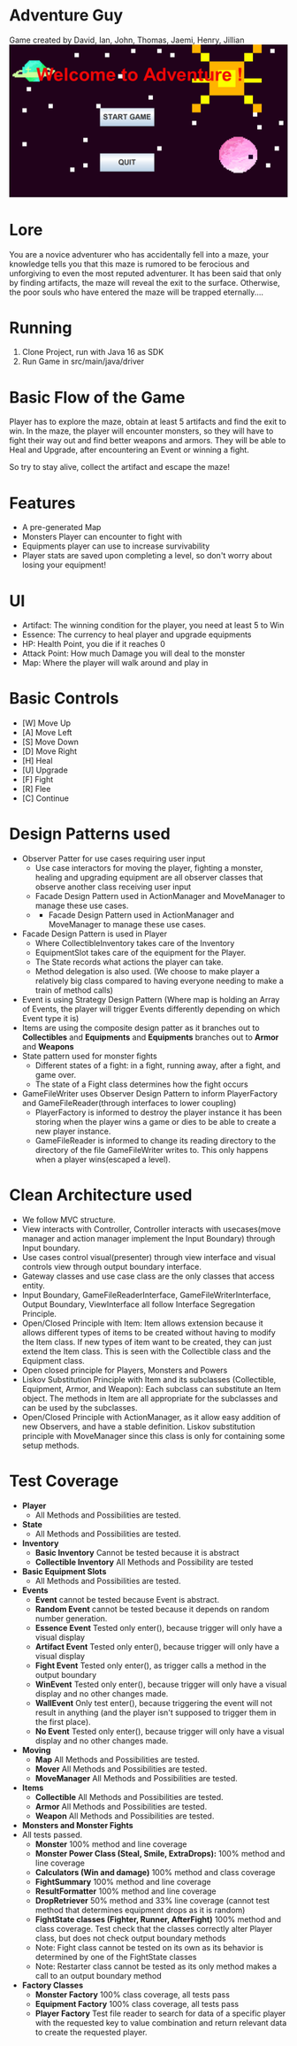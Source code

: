 # Adventure Guy
Game created by David, Ian, John, Thomas, Jaemi, Henry, Jillian
![Adventure Guy Image](https://github.com/CSC207-2022F-UofT/course-project-rogue/blob/main/pictures/Menu%20Sample.PNG?raw=true)
# Lore
You are a novice adventurer who has accidentally fell into a maze, your knowledge tells you that this maze is rumored to be ferocious and unforgiving to even the most reputed adventurer. It has been said that only by finding artifacts, the maze will reveal the exit to the surface. Otherwise, the poor souls who have entered the maze will be trapped eternally....
# Running
1. Clone Project, run with Java 16 as SDK
2. Run Game in src/main/java/driver

# Basic Flow of the Game
Player has to explore the maze, obtain at least 5 artifacts and find the exit to win. 
In the maze, the player will encounter monsters, so they will have to fight their way out and find better weapons and armors.
They will be able to Heal and Upgrade, after encountering an Event or winning a fight.

So try to stay alive, collect the artifact and escape the maze!

# Features
* A pre-generated Map
* Monsters Player can encounter to fight with
* Equipments player can use to increase survivability
* Player stats are saved upon completing a level, so don't worry about losing your equipment!

# UI
* Artifact: The winning condition for the player, you need at least 5 to Win
* Essence: The currency to heal player and upgrade equipments
* HP: Health Point, you die if it reaches 0
* Attack Point: How much Damage you will deal to the monster
* Map: Where the player will walk around and play in


# Basic Controls
* [W] Move Up
* [A] Move Left
* [S] Move Down
* [D] Move Right
* [H] Heal
* [U] Upgrade
* [F] Fight
* [R] Flee
* [C] Continue

# Design Patterns used
* Observer Patter for use cases requiring user input
  * Use case interactors for moving the player, fighting a monster, healing and upgrading equipment are all observer classes that observe another class receiving user input
  * Facade Design Pattern used in ActionManager and MoveManager to manage these use cases.
  * * Facade Design Pattern used in ActionManager and MoveManager to manage these use cases.
* Facade Design Pattern is used in Player
  * Where CollectibleInventory takes care of the Inventory
  * EquipmentSlot takes care of the equipment for the Player.
  * The State records what actions the player can take.
  * Method delegation is also used. (We choose to make player a relatively big class compared to having everyone needing to make a train of method calls)
* Event is using Strategy Design Pattern (Where map is holding an Array of Events, the player will trigger Events differently depending on which Event type it is)
* Items are using the composite design patter as it branches out to **Collectibles** and **Equipments** and **Equipments** branches out to **Armor** and **Weapons**
* State pattern used for monster fights
  * Different states of a fight: in a fight, running away, after a fight, and game over.
  * The state of a Fight class determines how the fight occurs
* GameFileWriter uses Observer Design Pattern to inform PlayerFactory and GameFileReader(through interfaces to lower coupling)
  * PlayerFactory is informed to destroy the player instance it has been storing when the player wins a game or dies to be able to create a new player instance.
  * GameFileReader is informed to change its reading directory to the directory of the file GameFileWriter writes to. This only happens when a player wins(escaped a level).

# Clean Architecture used
* We follow MVC structure.
* View interacts with Controller, Controller interacts with usecases(move manager and action manager implement the Input Boundary) through Input boundary.
* Use cases control visual(presenter) through view interface and visual controls view through output boundary interface.
* Gateway classes and use case class are the only classes that access entity.
* Input Boundary, GameFileReaderInterface, GameFileWriterInterface, Output Boundary, ViewInterface all follow Interface Segregation Principle.
* Open/Closed Principle with Item: Item allows extension because it allows different types of items to be created without having to modify the Item class. If new types of item want to be created, they can just extend the Item class. This is seen with the Collectible class and the Equipment class.
* Open closed principle for Players, Monsters and Powers
* Liskov Substitution Principle with Item and its subclasses (Collectible, Equipment, Armor, and Weapon): Each subclass can substitute an Item object. The methods in Item are all appropriate for the subclasses and can be used by the subclasses.
* Open/Closed Principle with ActionManager, as it allow easy addition of new Observers, and have a stable definition. Liskov substitution principle with MoveManager since this class is only for containing some setup methods.

# Test Coverage
* **Player**
  * All Methods and Possibilities are tested.
* **State**
  * All Methods and Possibilities are tested.
* **Inventory**
  * **Basic Inventory** Cannot be tested because it is abstract
  * **Collectible Inventory** All Methods and Possibility are tested
* **Basic Equipment Slots**
  * All Methods and Possibilities are tested.
* **Events**
  * **Event** cannot be tested because Event is abstract.
  * **Random Event** cannot be tested because it depends on random number generation.
  * **Essence Event**  Tested only enter(), because trigger will only have a visual display
  * **Artifact Event**  Tested only enter(), because trigger will only have a visual display
  * **Fight Event** Tested only enter(), as trigger calls a method in the output boundary
  * **WinEvent**  Tested only enter(), because trigger will only have a visual display and no other changes made.
  * **WallEvent** Only test enter(), because triggering the event will not result in anything (and the player isn't supposed to trigger them in the first place).
  * **No Event** Tested only enter(), because trigger will only have a visual display and no other changes made.
* **Moving**
  * **Map** All Methods and Possibilities are tested.
  * **Mover** All Methods and Possibilities are tested.
  * **MoveManager** All Methods and Possibilities are tested.
* **Items**
  * **Collectible** All Methods and Possibilities are tested.
  * **Armor** All Methods and Possibilities are tested.
  * **Weapon** All Methods and Possibilities are tested.
* **Monsters and Monster Fights**
* All tests passed.
  * **Monster** 100% method and line coverage
  * **Monster Power Class (Steal, Smile, ExtraDrops):** 100% method and line coverage
  * **Calculators (Win and damage)** 100% method and class coverage
  * **FightSummary** 100% method and line coverage
  * **ResultFormatter** 100% method and line coverage
  * **DropRetriever** 50% method and 33% line coverage (cannot test method that determines equipment drops as it is random)
  * **FightState classes (Fighter, Runner, AfterFight)** 100% method and class coverage. Test check that the classes correctly alter Player class, but does not check output boundary methods
  * Note: Fight class cannot be tested on its own as its behavior is determined by one of the FightState classes
  * Note: Restarter class cannot be tested as its only method makes a call to an output boundary method
* **Factory Classes**
  * **Monster Factory** 100% class coverage, all tests pass
  * **Equipment Factory** 100% class coverage, all tests pass
  * **Player Factory** Test file reader to search for data of a specific player with the requested key to value combination and return relevant data to create the requested player.
  

